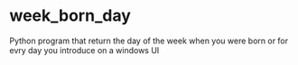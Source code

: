 # week_born_day
Python program that return the day of the week when you were born or for evry day you introduce on a windows UI
